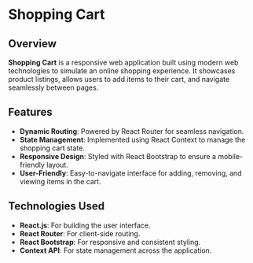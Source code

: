 # Shopping Cart

## Overview

**Shopping Cart** is a responsive web application built using modern web technologies to simulate an online shopping experience. It showcases product listings, allows users to add items to their cart, and navigate seamlessly between pages.

## Features

-   **Dynamic Routing**: Powered by React Router for seamless navigation.
-   **State Management**: Implemented using React Context to manage the shopping cart state.
-   **Responsive Design**: Styled with React Bootstrap to ensure a mobile-friendly layout.
-   **User-Friendly**: Easy-to-navigate interface for adding, removing, and viewing items in the cart.

## Technologies Used

-   **React.js**: For building the user interface.
-   **React Router**: For client-side routing.
-   **React Bootstrap**: For responsive and consistent styling.
-   **Context API**: For state management across the application.
